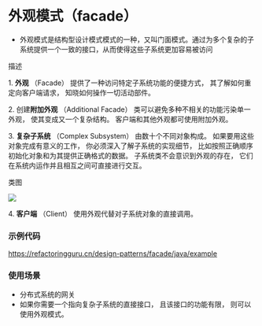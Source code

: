 # 外观模式（facade）

-   外观模式是结构型设计模式模式的一种，又叫门面模式。通过为多个复杂的子系统提供一个一致的接口，从而使得这些子系统更加容易被访问

描述

1\.  **外观** （Facade） 提供了一种访问特定子系统功能的便捷方式， 其了解如何重定向客户端请求， 知晓如何操作一切活动部件。

2\.  创建**附加外观** （Additional Facade） 类可以避免多种不相关的功能污染单一外观， 使其变成又一个复杂结构。 客户端和其他外观都可使用附加外观。

3\.  **复杂子系统** （Complex Subsystem） 由数十个不同对象构成。 如果要用这些对象完成有意义的工作， 你必须深入了解子系统的实现细节， 比如按照正确顺序初始化对象和为其提供正确格式的数据。
子系统类不会意识到外观的存在， 它们在系统内运作并且相互之间可直接进行交互。

类图

![](https://notes-pic-cjs.oss-cn-chengdu.aliyuncs.com/obsidian/image_cQlOgHWWDR.png)

4\.  **客户端** （Client） 使用外观代替对子系统对象的直接调用。

### 示例代码

<https://refactoringguru.cn/design-patterns/facade/java/example>

### 使用场景

-   分布式系统的网关
-   如果你需要一个指向复杂子系统的直接接口， 且该接口的功能有限， 则可以使用外观模式。
